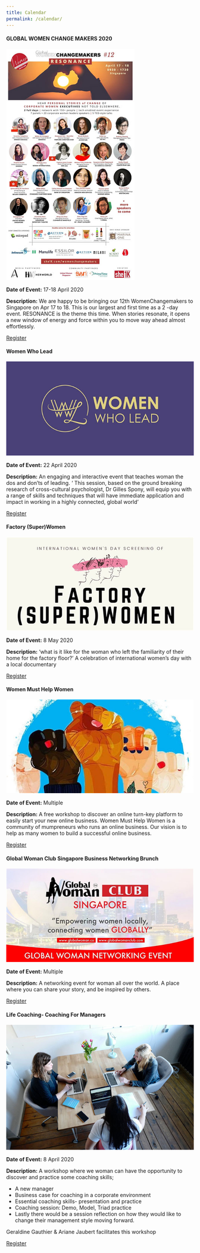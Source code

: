 ```yaml
---
title: Calendar
permalink: /calendar/
---
```

<div class="row padding--bottom">
	<div class="col">
		<h4 class="has-text-white padding--bottom--lg"><strong>GLOBAL WOMEN CHANGE MAKERS 2020</strong></h4>
		<p><img src="/images/glolbal-women-change-banner.jpg"/></p>
		<p><strong>Date of Event:</strong> 17-18 April 2020</p>
		<p><strong>Description:</strong> We are happy to be bringing our 12th WomenChangemakers to Singapore on Apr 17 to 18. This is our largest and first time as a 2 -day event. RESONANCE is the theme this time. When  stories resonate, it opens a new window of energy and force within you to move way ahead almost effortlessly.</p>
		<a href="https://www.eventbrite.com/e/global-womenchangemakers-2020-apr-17-18-tickets-97443224307?aff=ebdssbdestsearch" target="_blank"><div><span>Register</span><i class="sgds-icon sgds-icon-arrow-right is-size-4" aria-hidden="true"></i></div></a>
	</div>
</div>
<div class="row padding--bottom">
	<div class="col">
		<h4 class="has-text-white padding--bottom--lg"><strong>Women Who Lead </strong></h4>
		<p><img src="/images/women-who-lead-banner.jpg"/></p>
		<p><strong>Date of Event:</strong> 22 April 2020</p>
		<p><strong>Description:</strong> An engaging and interactive event that teaches woman the dos and don’ts of leading. ‘ This session, based on the ground breaking research of cross-cultural psychologist, Dr Gilles Spony, will equip you with a range of skills and techniques that will have immediate application and impact in working in a highly connected, global world’</p>
		<a href="https://www.eventbrite.com/e/leading-in-a-global-world-tickets-96607891805?aff=ebdssbdestsearch" target="_blank"><div><span>Register</span><i class="sgds-icon sgds-icon-arrow-right is-size-4" aria-hidden="true"></i></div></a>
	</div>
</div>
<div class="row padding--bottom">
	<div class="col">
		<h4 class="has-text-white padding--bottom--lg"><strong>Factory (Super)Women </strong></h4>
		<p><img src="/images/facrory-women-banner.jpg"/></p>
		<p><strong>Date of Event:</strong> 8 May 2020 </p>
		<p><strong>Description:</strong> ‘what is it like for the woman who left the familiarity of their home for the factory floor?’ A celebration of international women’s day with a local documentary </p>
		<a href="https://www.eventbrite.sg/e/womanpower-tenx-x-scwo-tickets-3580863459?aff=ebdssbdestsearch" target="_blank"><div><span>Register</span><i class="sgds-icon sgds-icon-arrow-right is-size-4" aria-hidden="true"></i></div></a>
	</div>
</div>
<div class="row padding--bottom">
	<div class="col">
		<h4 class="has-text-white padding--bottom--lg"><strong>Women Must Help Women </strong></h4>
		<p><img src="/images/women-help-women-banner.jpg"/></p>
		<p><strong>Date of Event:</strong> Multiple </p>
		<p><strong>Description:</strong> A free workshop to discover an online turn-key platform to easily start your new online business. Women Must Help Women is a community of mumpreneurs who runs an online business. Our vision is to help as many women to build a successful online business.</p>
		<a href="https://www.eventbrite.sg/e/women-must-help-women-registration-65803936345?aff=ebdssbdestsearch" target="_blank"><div><span>Register</span><i class="sgds-icon sgds-icon-arrow-right is-size-4" aria-hidden="true"></i></div></a>
	</div>
</div>
<div class="row padding--bottom">
	<div class="col">
		<h4 class="has-text-white padding--bottom--lg"><strong>Global Woman Club Singapore Business Networking Brunch </strong></h4>
		<p><img src="/images/global-woman-club-banner.jpg"/></p>
		<p><strong>Date of Event:</strong> Multiple </p>
		<p><strong>Description:</strong> A networking event for woman all over the world. A place where you can share your story, and be inspired by others. </p>
		<a href="https://www.eventbrite.com/d/singapore--singapore/global-woman-networking-club-singapore/?q=global+woman+networking+club+singapore&mode=search" target="_blank"><div><span>Register</span><i class="sgds-icon sgds-icon-arrow-right is-size-4" aria-hidden="true"></i></div></a>
	</div>
</div>
<div class="row padding--bottom">
	<div class="col">
		<h4 class="has-text-white padding--bottom--lg"><strong>Life Coaching- Coaching For Managers </strong></h4>
		<p><img src="/images/life-coaching-banner.jpg"/></p>
		<p><strong>Date of Event:</strong> 8 April 2020 </p>
		<p><strong>Description:</strong> A workshop where we woman can have the opportunity to discover and practice some coaching skills;</p>
			<ul>
				<li>A new manager</li>
				<li>Business case for coaching in a corporate environment</li>
				<li>Essential coaching skills- presentation and practice</li>
				<li>Coaching session: Demo, Model, Triad practice</li>
				<li>Lastly there would be a session reflection on how they would like to change their management style moving forward.</li>
			</ul>
		<p>Geraldine Gauthier & Ariane Jaubert facilitates this workshop</p>
		<a href="https://primetime.org.sg/event-detail/?id=115" target="_blank"><div><span>Register</span><i class="sgds-icon sgds-icon-arrow-right is-size-4" aria-hidden="true"></i></div></a>
	</div>
</div>
